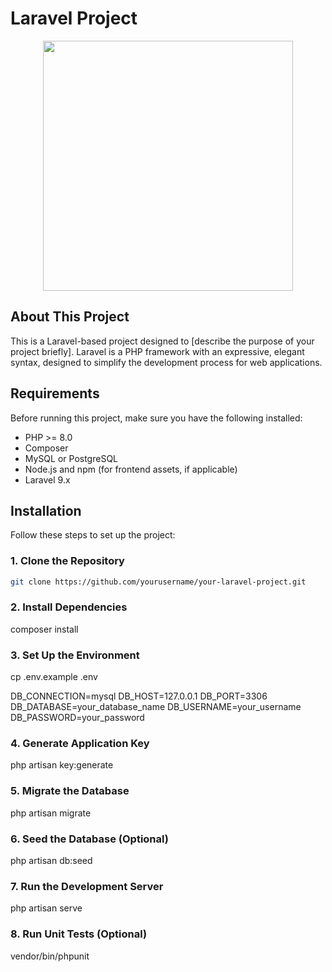 # Laravel Project

<p align="center">
<a href="https://laravel.com" target="_blank">
<img src="https://raw.githubusercontent.com/laravel/art/master/logo-lockup/5%20SVG/2%20CMYK/1%20Full%20Color/laravel-logolockup-cmyk-red.svg" width="400"></a>
</p>

## About This Project

This is a Laravel-based project designed to [describe the purpose of your project briefly]. Laravel is a PHP framework with an expressive, elegant syntax, designed to simplify the development process for web applications.

## Requirements

Before running this project, make sure you have the following installed:

- PHP >= 8.0
- Composer
- MySQL or PostgreSQL
- Node.js and npm (for frontend assets, if applicable)
- Laravel 9.x

## Installation

Follow these steps to set up the project:

### 1. Clone the Repository

```bash
git clone https://github.com/yourusername/your-laravel-project.git
```
### 2. Install Dependencies
composer install

### 3. Set Up the Environment
cp .env.example .env

DB_CONNECTION=mysql
DB_HOST=127.0.0.1
DB_PORT=3306
DB_DATABASE=your_database_name
DB_USERNAME=your_username
DB_PASSWORD=your_password

### 4. Generate Application Key
php artisan key:generate

### 5. Migrate the Database
php artisan migrate

### 6. Seed the Database (Optional)
php artisan db:seed

### 7. Run the Development Server
php artisan serve

### 8. Run Unit Tests (Optional)
vendor/bin/phpunit

